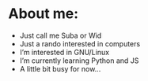 # About me:
- Just call me Suba or Wid
- Just a rando interested in computers
- I’m interested in GNU/Linux
- I’m currently learning Python and JS
- A little bit busy for now...
